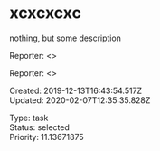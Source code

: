 # xcxcxcxc

nothing, but some description

Reporter:  <>

Reporter:  <>

Created: 2019-12-13T16:43:54.517Z  
Updated: 2020-02-07T12:35:35.828Z

Type: task  
Status: selected  
Priority: 11.13671875
